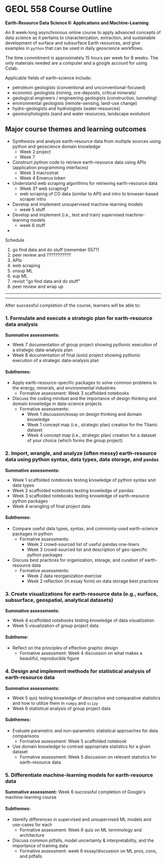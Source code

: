# GEOL 558 Course Outline

**Earth-Resource Data Science II: Applications and Machine-Learning**

An 8 week-long asynchronous online course to apply advanced concepts of data science as it pertains to characterization, extraction, and sustainable development of surface and subsurface Earth resources, and give examples in `python` that can be used in daily geoscience workflows.

The time commitment is approximately 15 hours per week for 8 weeks. The only materials needed are a computer and a google account for using Colab.

Applicable fields of earth-science include:
- petroleum geologists (conventional and unconventional-focused)
- economic geologists (mining, ore-deposits, critical minerals)
- geological engineers / engineering geologists (construction, tunneling)
- environmental geologists (remote-sensing, land-use change)
- hydro-geologists and hydrologists (water-resources)
- geomorphologists (sand and water resources, landscape evolution)

## Major course themes and learning outcomes
- Synthesize and analyze earth-resource data from multiple sources using python and geoscience domain knowledge
  - Week 2 project 
  - Week 7 
- Construct python code to retrieve earth-resource data using APIs (application programming interfaces) 
  - Week 3 macrostrat
  - Week 4 Enverus token
- Understand web scraping algorithms for retrieving earth-resource data
  - Week 3? web scraping? 
   - web scraping of CO data (similar to API) and intro to browser-based scraper intro
- Develop and implement unsupervised machine-learning models
  - week 5 stuff
- Develop and implement (i.e., test and train) supervised machine-learning models
  - week 6 stuff
- 

Schedule
1. go find data and do stuff (remember 557?)
1. peer review and ???????????
1. APIs
1. web scraping
1. unsup ML
1. sup ML
1. revisit "go find data and do stuff" 
1. peer review and wrap up

---

---

After successful completion of the course, learners will be able to:

### 1. Formulate and execute a strategic plan for earth-resource data analysis
**Summative assessments:** 
- Week 7 documentation of group project showing pythonic execution of a strategic data-analysis plan
- Week 8 documentation of final (solo) project showing pythonic execution of a strategic data-analysis plan

#### Subthemes:
- Apply earth-resource-specific packages to solve common problems in the energy, minerals, and environmental industries
  - Formative assessment: Week 3 scaffolded notebooks
- Discuss the coding mindset and the importance of design thinking and domain knowledge in data-science projects
  - Formative assessments:
    - Week 1 discussion/essay on design thinking and domain knowledge
    - Week 1 concept map (i.e., strategic plan) creation for the Titanic dataset
    - Week 4 concept map (i.e., strategic plan) creation for a dataset of your choice (which forms the group project)

### 2. Import, wrangle, and analyze (often messy) earth-resource data using python syntax, data types, data storage, and `pandas`
**Summative assessments:**
- Week 1 scaffolded notebooks testing knowledge of python syntax and data types
- Week 2 scaffolded notebooks testing knowledge of pandas
- Week 3 scaffolded notebooks testing knowledge of earth-resource python packages
- Week 4 wrangling of final project data

#### Subthemes:
- Compare useful data types, syntax, and commonly-used earth-science packages in python
  - Formative assessments:
    - Week 2 crowd-sourced list of useful pandas one-liners
    - Week 3 crowd-sourced list and description of geo-specific python packages
- Discuss best practices for organization, storage, and curation of earth-resource data
  - Formative assessments:
    - Week 2 data reorganization exercise
    - Week 2 reflection (in essay form) on data storage best practices

### 3. Create visualizations for earth-resource data (e.g., surface, subsurface, geospatial, analytical datasets)
**Summative assessments:**
- Week 4 scaffolded notebooks testing knowledge of data visualization
- Week 5 visualization of group project data

#### Subtheme:
- Reflect on the principles of effective graphic design
  - Formative assessment: Week 4 discussion on what makes a beautiful, reproducible figure

### 4. Design and implement methods for statistical analysis of earth-resource data
**Summative assessments:**
- Week 5 quiz testing knowledge of descriptive and comparative statistics and how to utilize them in `numpy` and `scipy`
- Week 6 statistical analysis of group project data

#### Subthemes:
- Evaluate parametric and non-parametric statistical approaches for data comparisons
  - Formative assessment: Week 5 scaffolded notebook
- Use domain knowledge to contrast appropriate statistics for a given dataset
  - Formative assessment: Week 5 discussion on relevant statistics for earth-resource data

### 5. Differentiate machine-learning models for earth-resource data
**Summative assessment:** Week 6 successful completion of Google's machine-learning course

#### Subthemes:
- Identify differences in supervised and unsupervised ML models and use-cases for each
  - Formative assessment: Week 6 quiz on ML terminology and architecture
- Discuss common pitfalls, model uncertainty & interpretability, and the importance of training data
  - Formative assessment: week 6 essay/discussion on ML pros, cons, and pitfalls
